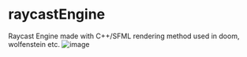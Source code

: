 # raycastEngine
Raycast Engine made with C++/SFML
rendering method used in doom, wolfenstein etc.
![image](https://user-images.githubusercontent.com/32068559/166930765-80d3fa7c-cbf2-4b15-ae49-085647dcc493.png)
